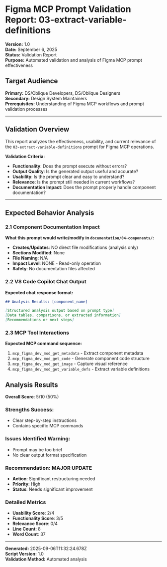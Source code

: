 # Figma MCP Prompt Validation Report: 03-extract-variable-definitions

**Version:** 1.0  
**Date:** September 6, 2025  
**Status:** Validation Report  
**Purpose:** Automated validation and analysis of Figma MCP prompt effectiveness

## **Target Audience**
**Primary:** DS/Oblique Developers, DS/Oblique Designers  
**Secondary:** Design System Maintainers  
**Prerequisites:** Understanding of Figma MCP workflows and prompt validation processes

---

## Validation Overview

This report analyzes the effectiveness, usability, and current relevance of the `03-extract-variable-definitions` prompt for Figma MCP operations.

**Validation Criteria:**
- **Functionality**: Does the prompt execute without errors?
- **Output Quality**: Is the generated output useful and accurate?
- **Usability**: Is the prompt clear and easy to understand?
- **Relevance**: Is the prompt still needed in current workflows?
- **Documentation Impact**: Does the prompt properly handle component documentation?

---

## Expected Behavior Analysis

### 2.1 Component Documentation Impact
**What this prompt would write/modify in `documentation/04-components/`:**

- **Creates/Updates**: NO direct file modifications (analysis only)
- **Sections Modified**: None
- **File Naming**: N/A  
- **Impact Level**: NONE - Read-only operation
- **Safety**: No documentation files affected

### 2.2 VS Code Copilot Chat Output
**Expected chat response format:**

```markdown
## Analysis Results: [component_name]

[Structured analysis output based on prompt type]
[Data tables, comparisons, or extracted information]
[Recommendations or next steps]
```

### 2.3 MCP Tool Interactions
**Expected MCP command sequence:**

1. `mcp_figma_dev_mod_get_metadata` - Extract component metadata
2. `mcp_figma_dev_mod_get_code` - Generate component code structure
3. `mcp_figma_dev_mod_get_image` - Capture visual reference
4. `mcp_figma_dev_mod_get_variable_defs` - Extract variable definitions

## Analysis Results

**Overall Score**: 5/10 (50%)

### Strengths **Success:**
- Clear step-by-step instructions
- Contains specific MCP commands

### Issues Identified **Warning:**
- Prompt may be too brief
- No clear output format specification

### Recommendation: MAJOR UPDATE
- **Action**: Significant restructuring needed
- **Priority**: High
- **Status**: Needs significant improvement

### Detailed Metrics
- **Usability Score**: 2/4
- **Functionality Score**: 3/5  
- **Relevance Score**: 0/4
- **Line Count**: 8
- **Word Count**: 37


---

**Generated:** 2025-09-06T11:32:24.678Z  
**Script Version:** 1.0  
**Validation Method:** Automated analysis